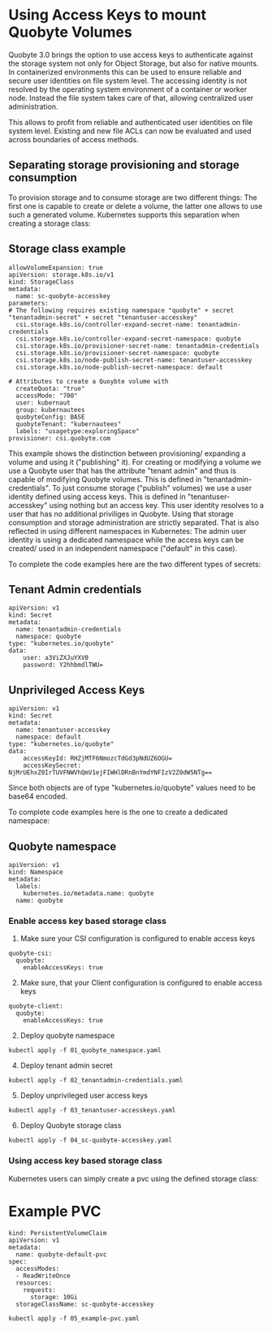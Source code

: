 # Using Access Keys to mount Quobyte Volumes

Quobyte 3.0 brings the option to use access keys to authenticate against 
the storage system not only for Object Storage, but also for native mounts.
In containerized environments this can be used to ensure reliable and secure user 
identities on file system level.
The accessing identity is not resolved by the operating system 
environment of a container or worker node. Instead the file system
takes care of that, allowing centralized user administration.

This allows to profit from reliable and authenticated user identities on file system level. 
Existing and new file ACLs can now be evaluated and used across boundaries of access methods.

## Separating storage provisioning and storage consumption

To provision storage and to consume storage are two different things:
The first one is capable to create or delete a volume, the latter one 
allows to use such a generated volume. 
Kubernetes supports this separation when creating a storage class:

## Storage class example

```
allowVolumeExpansion: true
apiVersion: storage.k8s.io/v1
kind: StorageClass
metadata:
  name: sc-quobyte-accesskey
parameters:
# The following requires existing namespace "quobyte" + secret "tenantadmin-secret" + secret "tenantuser-accesskey"
  csi.storage.k8s.io/controller-expand-secret-name: tenantadmin-credentials
  csi.storage.k8s.io/controller-expand-secret-namespace: quobyte
  csi.storage.k8s.io/provisioner-secret-name: tenantadmin-credentials
  csi.storage.k8s.io/provisioner-secret-namespace: quobyte
  csi.storage.k8s.io/node-publish-secret-name: tenantuser-accesskey
  csi.storage.k8s.io/node-publish-secret-namespace: default 

# Attributes to create a Quoybte volume with
  createQuota: "true"
  accessMode: "700"
  user: kubernaut 
  group: kubernautees
  quobyteConfig: BASE
  quobyteTenant: "kubernautees"  
  labels: "usagetype:exploringSpace"
provisioner: csi.quobyte.com
```

This example shows the distinction between provisioning/ expanding a volume and using it ("publishing" it).
For creating or modifying a volume we use a Quobyte user that has the attribute "tenant admin" and thus 
is capable of modifying Quobyte volumes. This is defined in "tenantadmin-credentials". 
To just consume storage ("publish" volumes) we use a user identity defined using access keys. This is defined in "tenantuser-accesskey" using nothing but an access key. This user identity resolves to a user that has no additional priviliges in Quobyte. 
Using that storage consumption and storage administration are strictly separated. That is also reflected in using different namespaces in Kubernetes: 
The admin user identity is using a dedicated namespace while the access keys can be created/ used in an independent namespace ("default" in this case).

To complete the code examples here are the two different types of secrets:

## Tenant Admin credentials

```
apiVersion: v1
kind: Secret
metadata:
  name: tenantadmin-credentials
  namespace: quobyte
type: "kubernetes.io/quobyte"
data:
    user: a3ViZXJuYXV0 
    password: Y2hhbmdlTWU= 
```

## Unprivileged Access Keys 

```
apiVersion: v1
kind: Secret
metadata:
  name: tenantuser-accesskey
  namespace: default
type: "kubernetes.io/quobyte"
data:
    accessKeyId: RHZjMTF6NmozcTdGd3pNdUZ6OGU= 
    accessKeySecret: NjMrUEhxZ0IrTUVFNWVhQmV1ejFIWHlDRnBnYmdYNFIzV2Z0dW5NTg== 
```

Since both objects are of type "kubernetes.io/quobyte" values need to be base64 
encoded.

To complete code examples here is the one to create a dedicated namespace:

## Quobyte namespace

```
apiVersion: v1
kind: Namespace
metadata:
  labels:
    kubernetes.io/metadata.name: quobyte
  name: quobyte
```

### Enable access key based storage class

1. Make sure your CSI configuration is configured to enable access keys

```
quobyte-csi:
  quobyte: 
    enableAccessKeys: true
```
2. Make sure, that your Client configuration is configured to enable access keys
```
quobyte-client:
  quobyte: 
    enableAccessKeys: true
```

2. Deploy quobyte namespace
```
kubectl apply -f 01_quobyte_namespace.yaml
```
4. Deploy tenant admin secret
```
kubectl apply -f 02_tenantadmin-credentials.yaml
```
5. Deploy unprivileged user access keys
```
kubectl apply -f 03_tenantuser-accesskeys.yaml
```
6. Deploy Quobyte storage class
```
kubectl apply -f 04_sc-quobyte-accesskey.yaml
```

### Using access key based storage class

Kubernetes users can simply create a pvc using the defined storage class:

# Example PVC

```
kind: PersistentVolumeClaim
apiVersion: v1
metadata:
  name: quobyte-default-pvc
spec:
  accessModes:
  - ReadWriteOnce
  resources:
    requests:
      storage: 10Gi
  storageClassName: sc-quobyte-accesskey 
```

```
kubectl apply -f 05_example-pvc.yaml
```

